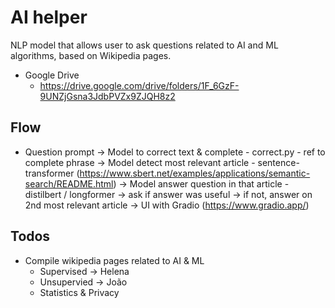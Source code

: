 # AI helper
NLP model that allows user to ask questions related to AI and ML algorithms, based on Wikipedia pages.

- Google Drive
  - https://drive.google.com/drive/folders/1F_6GzF-9UNZjGsna3JdbPVZx9ZJQH8z2

## Flow
- Question prompt
    -> Model to correct text & complete
        - correct.py
        - ref to complete phrase
    -> Model detect most relevant article
        - sentence-transformer (https://www.sbert.net/examples/applications/semantic-search/README.html)
    -> Model answer question in that article
        - distilbert / longformer
    -> ask if answer was useful
        -> if not, answer on 2nd most relevant article
    -> UI with Gradio (https://www.gradio.app/)

## Todos
- Compile wikipedia pages related to AI & ML
    - Supervised -> Helena
    - Unsupervied -> João
    - Statistics & Privacy
